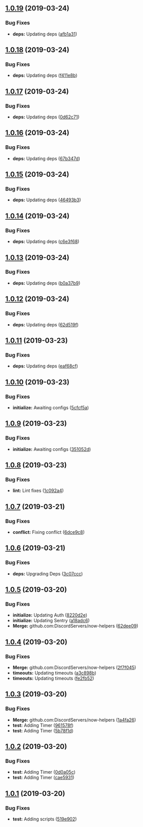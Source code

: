 ## [1.0.19](https://github.com/DiscordServers/now-helpers/compare/v1.0.18...v1.0.19) (2019-03-24)


### Bug Fixes

* **deps:** Updating deps ([afb1a31](https://github.com/DiscordServers/now-helpers/commit/afb1a31))

## [1.0.18](https://github.com/DiscordServers/now-helpers/compare/v1.0.17...v1.0.18) (2019-03-24)


### Bug Fixes

* **deps:** Updating deps ([f411e8b](https://github.com/DiscordServers/now-helpers/commit/f411e8b))

## [1.0.17](https://github.com/DiscordServers/now-helpers/compare/v1.0.16...v1.0.17) (2019-03-24)


### Bug Fixes

* **deps:** Updating deps ([0d62c71](https://github.com/DiscordServers/now-helpers/commit/0d62c71))

## [1.0.16](https://github.com/DiscordServers/now-helpers/compare/v1.0.15...v1.0.16) (2019-03-24)


### Bug Fixes

* **deps:** Updating deps ([67b347d](https://github.com/DiscordServers/now-helpers/commit/67b347d))

## [1.0.15](https://github.com/DiscordServers/now-helpers/compare/v1.0.14...v1.0.15) (2019-03-24)


### Bug Fixes

* **deps:** Updating deps ([46493b3](https://github.com/DiscordServers/now-helpers/commit/46493b3))

## [1.0.14](https://github.com/DiscordServers/now-helpers/compare/v1.0.13...v1.0.14) (2019-03-24)


### Bug Fixes

* **deps:** Updating deps ([c6e3f68](https://github.com/DiscordServers/now-helpers/commit/c6e3f68))

## [1.0.13](https://github.com/DiscordServers/now-helpers/compare/v1.0.12...v1.0.13) (2019-03-24)


### Bug Fixes

* **deps:** Updating deps ([b0a37b9](https://github.com/DiscordServers/now-helpers/commit/b0a37b9))

## [1.0.12](https://github.com/DiscordServers/now-helpers/compare/v1.0.11...v1.0.12) (2019-03-24)


### Bug Fixes

* **deps:** Updating deps ([62d519f](https://github.com/DiscordServers/now-helpers/commit/62d519f))

## [1.0.11](https://github.com/DiscordServers/now-helpers/compare/v1.0.10...v1.0.11) (2019-03-23)


### Bug Fixes

* **deps:** Updating deps ([eaf68cf](https://github.com/DiscordServers/now-helpers/commit/eaf68cf))

## [1.0.10](https://github.com/DiscordServers/now-helpers/compare/v1.0.9...v1.0.10) (2019-03-23)


### Bug Fixes

* **initialize:** Awaiting configs ([5cfcf5a](https://github.com/DiscordServers/now-helpers/commit/5cfcf5a))

## [1.0.9](https://github.com/DiscordServers/now-helpers/compare/v1.0.8...v1.0.9) (2019-03-23)


### Bug Fixes

* **initialize:** Awaiting configs ([351052d](https://github.com/DiscordServers/now-helpers/commit/351052d))

## [1.0.8](https://github.com/DiscordServers/now-helpers/compare/v1.0.7...v1.0.8) (2019-03-23)


### Bug Fixes

* **lint:** Lint fixes ([1c092a4](https://github.com/DiscordServers/now-helpers/commit/1c092a4))

## [1.0.7](https://github.com/DiscordServers/now-helpers/compare/v1.0.6...v1.0.7) (2019-03-21)


### Bug Fixes

* **conflict:** Fixing conflict ([6dce9c8](https://github.com/DiscordServers/now-helpers/commit/6dce9c8))

## [1.0.6](https://github.com/DiscordServers/now-helpers/compare/v1.0.5...v1.0.6) (2019-03-21)


### Bug Fixes

* **deps:** Upgrading Deps ([3c07ccc](https://github.com/DiscordServers/now-helpers/commit/3c07ccc))

## [1.0.5](https://github.com/DiscordServers/now-helpers/compare/v1.0.4...v1.0.5) (2019-03-20)


### Bug Fixes

* **initialize:** Updating Auth ([8220d2e](https://github.com/DiscordServers/now-helpers/commit/8220d2e))
* **initialize:** Updating Sentry ([a18adc6](https://github.com/DiscordServers/now-helpers/commit/a18adc6))
* **Merge:** github.com:DiscordServers/now-helpers ([62dee09](https://github.com/DiscordServers/now-helpers/commit/62dee09))

## [1.0.4](https://github.com/DiscordServers/now-helpers/compare/v1.0.3...v1.0.4) (2019-03-20)


### Bug Fixes

* **Merge:** github.com:DiscordServers/now-helpers ([2f7f045](https://github.com/DiscordServers/now-helpers/commit/2f7f045))
* **timeouts:** Updating timeouts ([a3c898b](https://github.com/DiscordServers/now-helpers/commit/a3c898b))
* **timeouts:** Updating timeouts ([fe2fb52](https://github.com/DiscordServers/now-helpers/commit/fe2fb52))

## [1.0.3](https://github.com/DiscordServers/now-helpers/compare/v1.0.2...v1.0.3) (2019-03-20)


### Bug Fixes

* **Merge:** github.com:DiscordServers/now-helpers ([1a4fa26](https://github.com/DiscordServers/now-helpers/commit/1a4fa26))
* **test:** Adding Timer ([961578f](https://github.com/DiscordServers/now-helpers/commit/961578f))
* **test:** Adding Timer ([5b78f1d](https://github.com/DiscordServers/now-helpers/commit/5b78f1d))

## [1.0.2](https://github.com/DiscordServers/now-helpers/compare/v1.0.1...v1.0.2) (2019-03-20)


### Bug Fixes

* **test:** Adding Timer ([0d0a05c](https://github.com/DiscordServers/now-helpers/commit/0d0a05c))
* **test:** Adding Timer ([cae5931](https://github.com/DiscordServers/now-helpers/commit/cae5931))

## [1.0.1](https://github.com/DiscordServers/now-helpers/compare/v1.0.0...v1.0.1) (2019-03-20)


### Bug Fixes

* **test:** Adding scripts ([519e902](https://github.com/DiscordServers/now-helpers/commit/519e902))
